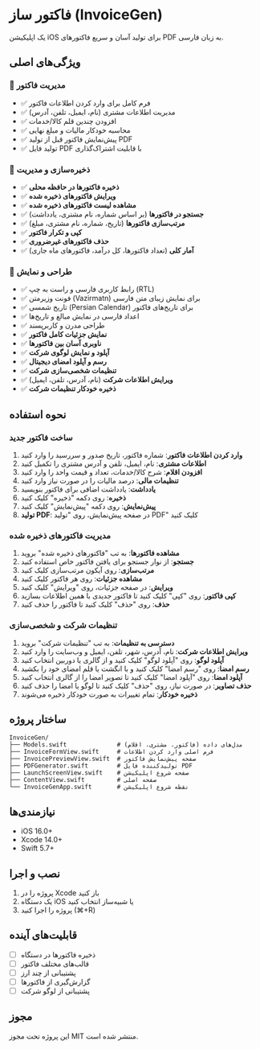 # فاکتور ساز (InvoiceGen)

یک اپلیکیشن iOS برای تولید آسان و سریع فاکتورهای PDF به زبان فارسی.

## ویژگی‌های اصلی

### 📝 مدیریت فاکتور
- ✅ فرم کامل برای وارد کردن اطلاعات فاکتور
- ✅ مدیریت اطلاعات مشتری (نام، ایمیل، تلفن، آدرس)
- ✅ افزودن چندین قلم کالا/خدمات
- ✅ محاسبه خودکار مالیات و مبلغ نهایی
- ✅ پیش‌نمایش فاکتور قبل از تولید PDF
- ✅ تولید فایل PDF با قابلیت اشتراک‌گذاری

### 💾 ذخیره‌سازی و مدیریت
- ✅ **ذخیره فاکتورها در حافظه محلی**
- ✅ **ویرایش فاکتورهای ذخیره شده**
- ✅ **مشاهده لیست فاکتورهای ذخیره شده**
- ✅ **جستجو در فاکتورها** (بر اساس شماره، نام مشتری، یادداشت)
- ✅ **مرتب‌سازی فاکتورها** (تاریخ، شماره، نام مشتری، مبلغ)
- ✅ **کپی و تکرار فاکتور**
- ✅ **حذف فاکتورهای غیرضروری**
- ✅ **آمار کلی** (تعداد فاکتورها، کل درآمد، فاکتورهای ماه جاری)

### 🎨 طراحی و نمایش
- ✅ رابط کاربری فارسی و راست به چپ (RTL)
- ✅ فونت وزیرمتن (Vazirmatn) برای نمایش زیبای متن فارسی
- ✅ تاریخ شمسی (Persian Calendar) برای تاریخ‌های فاکتور
- ✅ اعداد فارسی در نمایش مبالغ و تاریخ‌ها
- ✅ طراحی مدرن و کاربرپسند
- ✅ **نمایش جزئیات کامل فاکتور**
- ✅ **ناوبری آسان بین فاکتورها**
- ✅ **آپلود و نمایش لوگوی شرکت**
- ✅ **رسم و آپلود امضای دیجیتال**
- ✅ **تنظیمات شخصی‌سازی شرکت**
- ✅ **ویرایش اطلاعات شرکت** (نام، آدرس، تلفن، ایمیل)
- ✅ **ذخیره خودکار تنظیمات شرکت**

## نحوه استفاده

### ساخت فاکتور جدید
1. **وارد کردن اطلاعات فاکتور**: شماره فاکتور، تاریخ صدور و سررسید را وارد کنید
2. **اطلاعات مشتری**: نام، ایمیل، تلفن و آدرس مشتری را تکمیل کنید
3. **افزودن اقلام**: شرح کالا/خدمات، تعداد و قیمت واحد را وارد کنید
4. **تنظیمات مالی**: درصد مالیات را در صورت نیاز وارد کنید
5. **یادداشت**: یادداشت اضافی برای فاکتور بنویسید
6. **ذخیره**: روی دکمه "ذخیره" کلیک کنید
7. **پیش‌نمایش**: روی دکمه "پیش‌نمایش" کلیک کنید
8. **تولید PDF**: در صفحه پیش‌نمایش، روی "تولید PDF" کلیک کنید

### مدیریت فاکتورهای ذخیره شده
1. **مشاهده فاکتورها**: به تب "فاکتورهای ذخیره شده" بروید
2. **جستجو**: از نوار جستجو برای یافتن فاکتور خاص استفاده کنید
3. **مرتب‌سازی**: روی آیکون مرتب‌سازی کلیک کنید
4. **مشاهده جزئیات**: روی هر فاکتور کلیک کنید
5. **ویرایش**: در صفحه جزئیات، روی "ویرایش" کلیک کنید
6. **کپی فاکتور**: روی "کپی" کلیک کنید تا فاکتور جدیدی با همین اطلاعات بسازید
7. **حذف**: روی "حذف" کلیک کنید تا فاکتور را حذف کنید

### تنظیمات شرکت و شخصی‌سازی
1. **دسترسی به تنظیمات**: به تب "تنظیمات شرکت" بروید
2. **ویرایش اطلاعات شرکت**: نام، آدرس، شهر، تلفن، ایمیل و وب‌سایت را وارد کنید
3. **آپلود لوگو**: روی "آپلود لوگو" کلیک کنید و از گالری یا دوربین انتخاب کنید
4. **رسم امضا**: روی "رسم امضا" کلیک کنید و با انگشت یا قلم امضای خود را بکشید
5. **آپلود امضا**: روی "آپلود امضا" کلیک کنید تا تصویر امضا را از گالری انتخاب کنید
6. **حذف تصاویر**: در صورت نیاز، روی "حذف" کلیک کنید تا لوگو یا امضا را حذف کنید
7. **ذخیره خودکار**: تمام تغییرات به صورت خودکار ذخیره می‌شوند

## ساختار پروژه

```
InvoiceGen/
├── Models.swift              # مدل‌های داده (فاکتور، مشتری، اقلام)
├── InvoiceFormView.swift     # فرم اصلی وارد کردن اطلاعات
├── InvoicePreviewView.swift  # صفحه پیش‌نمایش فاکتور
├── PDFGenerator.swift        # تولیدکننده فایل PDF
├── LaunchScreenView.swift    # صفحه شروع اپلیکیشن
├── ContentView.swift         # صفحه اصلی
└── InvoiceGenApp.swift       # نقطه شروع اپلیکیشن
```

## نیازمندی‌ها

- iOS 16.0+
- Xcode 14.0+
- Swift 5.7+

## نصب و اجرا

1. پروژه را در Xcode باز کنید
2. یک دستگاه iOS یا شبیه‌ساز انتخاب کنید
3. پروژه را اجرا کنید (⌘+R)

## قابلیت‌های آینده

- [ ] ذخیره فاکتورها در دستگاه
- [ ] قالب‌های مختلف فاکتور
- [ ] پشتیبانی از چند ارز
- [ ] گزارش‌گیری از فاکتورها
- [ ] پشتیبانی از لوگو شرکت

## مجوز

این پروژه تحت مجوز MIT منتشر شده است.
